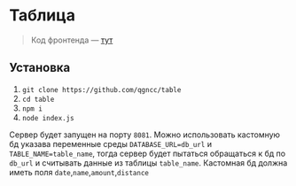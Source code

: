 # Таблица
> Код фронтенда — [тут](https://github.com/qgncc/table-frontend)
## Установка
1. `git clone https://github.com/qgncc/table`
2. `cd table`
3. `npm i`
4. `node index.js`

Сервер будет запущен на порту `8081`. Можно использовать кастомную бд указава переменные среды `DATABASE_URL=db_url` и `TABLE_NAME=table_name`, тогда сервер будет пытаться обращаться к бд по `db_url` и считывать данные из таблицы `table_name`. Кастомная бд должна иметь поля `date`,`name`,`amount`,`distance`

